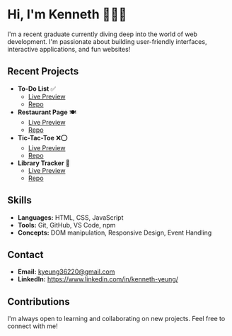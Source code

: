 # Hi, I'm Kenneth 👋👨‍💻

I'm a recent graduate currently diving deep into the world of web development. I'm passionate about building user-friendly interfaces, interactive applications, and fun websites!

## Recent Projects
* **To-Do List** ✅
  * [Live Preview](https://kyeung36220.github.io/todo-list/)
  * [Repo](https://github.com/kyeung36220/todo-list)
* **Restaurant Page** 🍽️
  * [Live Preview](https://kyeung36220.github.io/restaurant-page/)
  * [Repo](https://github.com/kyeung36220/restaurant-page)
* **Tic-Tac-Toe** ❌⭕
  * [Live Preview](https://kyeung36220.github.io/tic-tac-toe/)
  * [Repo](https://github.com/kyeung36220/tic-tac-toe)
* **Library Tracker** 📖
  * [Live Preview](https://kyeung36220.github.io/library/)
  * [Repo](https://github.com/kyeung36220/library)

## Skills
* **Languages:** HTML, CSS, JavaScript
* **Tools:** Git, GitHub, VS Code, npm
* **Concepts:** DOM manipulation, Responsive Design, Event Handling

## Contact
* **Email:** kyeung36220@gmail.com
* **LinkedIn:** https://www.linkedin.com/in/kenneth-yeung/

## Contributions
I'm always open to learning and collaborating on new projects. Feel free to connect with me!
